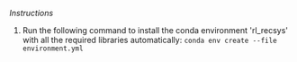 
*Instructions*

1. Run the following command to install the conda environment 'rl_recsys' with all the required libraries automatically: `conda env create --file environment.yml `
